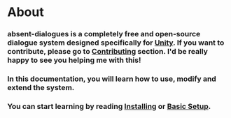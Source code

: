 # About

### absent-dialogues is a completely free and open-source dialogue system designed specifically for [Unity](https://unity.com/). If you want to contribute, please go to [Contributing](https://b1lodhand.github.io/absent-dialogues/docs/introduction/contributing.html) section. I'd be really happy to see you helping me with this!

### In this documentation, you will learn how to use, modify and extend the system.

### You can start learning by reading [Installing](https://b1lodhand.github.io/absent-dialogues/docs/introduction/installing.html) or [Basic Setup](https://b1lodhand.github.io/absent-dialogues/docs/introduction/basic-setup.html).
